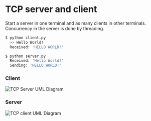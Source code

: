 TCP server and client
========

Start a server in one terminal and as many clients in other terminals. Concurrency in the server is done by threading.

```sh
$ python client.py
  >> Hello World!
  Received: 'HELLO WORLD!'
```

```sh
$ python server.py
  Received: 'Hello World!'
  Sending: 'HELLO WORLD!'

```
### Client

![TCP Server UML Diagram](http://www.plantuml.com/plantuml/proxy?src=https://gist.githubusercontent.com/mlndz28/820dc32e1af51287c95e95c42ef0fa62/raw/2512cdd434a92c33206e9a75a26fbd87f96846a7/tcp-client.puml)

### Server


![TCP client UML Diagram](http://www.plantuml.com/plantuml/proxy?src=https://gist.githubusercontent.com/mlndz28/7ff42646e16f15c29fc22d11ed47782f/raw/b82bfbb3481e7f91bc82c8dd98ee2dd3ec0e76e9/tcp-server.puml)
